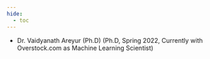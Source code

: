 ```yaml
---
hide:
  - toc
---
```

* Dr. Vaidyanath Areyur (Ph.D) (Ph.D, Spring 2022, Currently with Overstock.com as Machine Learning Scientist)